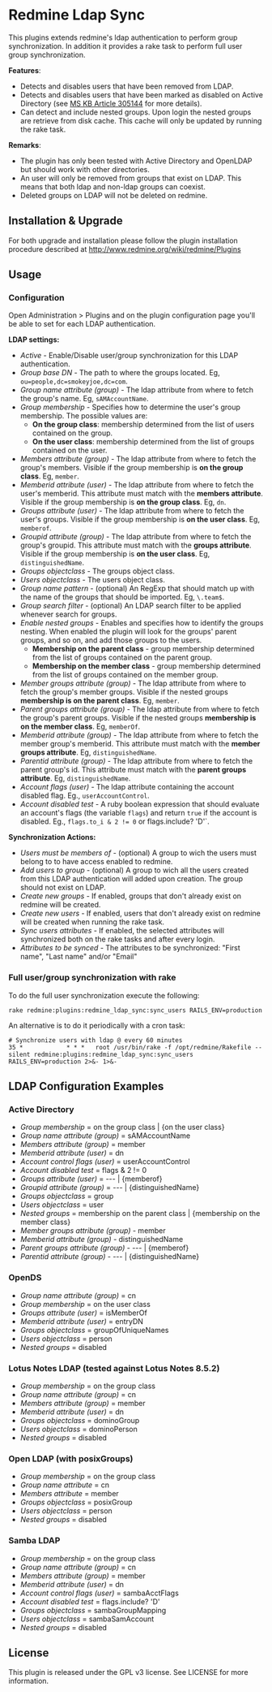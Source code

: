 Redmine Ldap Sync
=================

This plugins extends redmine's ldap authentication to perform group
synchronization.
In addition it provides a rake task to perform full user group synchronization.

__Features__:

 * Detects and disables users that have been removed from LDAP.
 * Detects and disables users that have been marked as disabled on Active
 Directory (see [MS KB Article 305144][uacf] for more details).
 * Can detect and include nested groups. Upon login the nested groups are 
 retrieve from disk cache. This cache will only be updated by running the rake
 task.

__Remarks__:

* The plugin has only been tested with Active Directory and OpenLDAP but should
work with other directories.
* An user will only be removed from groups that exist on LDAP. This means that
 both ldap and non-ldap groups can coexist.
* Deleted groups on LDAP will not be deleted on redmine.

Installation & Upgrade
----------------------

For both upgrade and installation please follow the plugin installation 
procedure described at http://www.redmine.org/wiki/redmine/Plugins

Usage
-----

### Configuration

Open Administration > Plugins and on the plugin configuration page you'll be
able to set for each LDAP authentication.

**LDAP settings:**

+ _Active_ - Enable/Disable user/group synchronization for this LDAP
  authentication.
+ _Group base DN_ - The path to where the groups located. Eg,
  `ou=people,dc=smokeyjoe,dc=com`.
+ _Group name attribute (group)_ - The ldap attribute from where to fetch the
  group's name. Eg, `sAMAccountName`.
+ _Group membership_ - Specifies how to determine the user's group membership.
  The possible values are:
  - **On the group class**: membership determined from the list of users
    contained on the group.
  - **On the user class**: membership determined from the list of groups
    contained on the user.
+ _Members attribute (group)_ - The ldap attribute from where to fetch the
  group's members. Visible if the group membership is __on the group class__.
  Eg, `member`.
+ _Memberid attribute (user)_ - The ldap attribute from where to fetch the
  user's memberid. This attribute must match with the __members attribute__.
  Visible if the group membership is __on the group class__. Eg, `dn`.
+ _Groups attribute (user)_ - The ldap attribute from where to fetch the user's
  groups. Visible if the group membership is __on the user class__. Eg,
  `memberof`.
+ _Groupid attribute (group)_ - The ldap attribute from where to fetch the
  group's groupid. This attribute must match with the __groups attribute__.
  Visible if the group membership is __on the user class__. Eg,
  `distinguishedName`.
+ _Groups objectclass_ - The groups object class.
+ _Users objectclass_ - The users object class.
+ _Group name pattern_ - (optional) An RegExp that should match up with the name
  of the groups that should be imported. Eg, `\.team$`.
+ _Group search filter_ - (optional) An LDAP search filter to be applied
  whenever search for groups.
+ _Enable nested groups_ - Enables and specifies how to identify the groups 
nesting. When enabled the plugin will look for the groups' parent groups, and
so on, and add those groups to the users.
  - **Membership on the parent class** - group membership determined from the 
    list of groups contained on the parent group.
  - **Membership on the member class** - group membership determined from the 
    list of groups contained on the member group.
+ _Member groups attribute (group)_ - The ldap attribute from where to fetch the
group's member groups. Visible if the nested groups __membership is on the 
parent class__. Eg, `member`.
+ _Parent groups attribute (group)_ - The ldap attribute from where to fetch the
group's parent groups. Visible if the nested groups __membership is on the 
member class__. Eg, `memberOf`.
+ _Memberid attribute (group)_ - The ldap attribute from where to fetch the 
member group's memberid. This attribute must match with the __member groups 
attribute__. Eg, `distinguishedName`.
+ _Parentid attribute (group)_ - The ldap attribute from where to fetch the 
parent group's id. This attribute must match with the __parent groups 
attribute__. Eg, `distinguishedName`.
+ _Account flags (user)_ - The ldap attribute containing the account disabled
flag. Eg., `userAccountControl`.
+ _Account disabled test_ - A ruby boolean expression that should evaluate an
account's flags (the variable `flags`) and return `true` if the account is 
disabled. Eg., `flags.to_i & 2 != 0` or flags.include? 'D'`.

**Synchronization Actions:**

+ _Users must be members of_ - (optional) A group to wich the users must belong
  to to have access enabled to redmine.
+ _Add users to group_ - (optional) A group to wich all the users created from
  this LDAP authentication will added upon creation. The group should not exist
 on LDAP.
+ _Create new groups_ - If enabled, groups that don't already exist on redmine
  will be created.
+ _Create new users_ - If enabled, users that don't already exist on redmine
  will be created when running the rake task.
+ _Sync users attributes_ - If enabled, the selected attributes will
  synchronized both on the rake tasks and after every login.
+ _Attributes to be synced_ - The attributes to be synchronized: "First name",
  "Last name" and/or "Email"

### Full user/group synchronization with rake

To do the full user synchronization execute the following:

    rake redmine:plugins:redmine_ldap_sync:sync_users RAILS_ENV=production


An alternative is to do it periodically with a cron task:

    # Synchronize users with ldap @ every 60 minutes
    35 *            * * *   root /usr/bin/rake -f /opt/redmine/Rakefile --silent redmine:plugins:redmine_ldap_sync:sync_users RAILS_ENV=production 2>&- 1>&-

LDAP Configuration Examples
---------------------------
### Active Directory
+ _Group membership_ = on the group class | {on the user class}
+ _Group name attribute (group)_ = sAMAccountName
+ _Members attribute (group)_ = member
+ _Memberid attribute (user)_ = dn
+ _Account control flags (user)_ = userAccountControl
+ _Account disabled test_ = flags & 2 != 0
+ _Groups attribute (user)_ = ---   | {memberof}
+ _Groupid attribute (group)_ = --- | {distinguishedName}
+ _Groups objectclass_ = group
+ _Users objectclass_ = user
+ _Nested groups_ = membership on the parent class | {membership on the member class}
+ _Member groups attribute (group)_ - member
+ _Memberid attribute (group)_ - distinguishedName
+ _Parent groups attribute (group)_ - --- | {memberof}
+ _Parentid attribute (group)_ - ---      | {distinguishedName}

### OpenDS
+ _Group name attribute (group)_ = cn
+ _Group membership_ = on the user class
+ _Groups attribute (user)_ = isMemberOf
+ _Memberid attribute (user)_ = entryDN
+ _Groups objectclass_ = groupOfUniqueNames
+ _Users objectclass_ = person
+ _Nested groups_ = disabled

### Lotus Notes LDAP (tested against Lotus Notes 8.5.2)
+ _Group membership_ = on the group class
+ _Group name attribute (group)_ = cn
+ _Members attribute (group)_ = member
+ _Memberid attribute (user)_ = dn
+ _Groups objectclass_ = dominoGroup
+ _Users objectclass_ = dominoPerson
+ _Nested groups_ = disabled

### Open LDAP (with posixGroups)
+ _Group membership_ = on the group class
+ _Group name attribute_ = cn
+ _Members attribute_ = member
+ _Groups objectclass_ = posixGroup
+ _Users objectclass_ = person
+ _Nested groups_ = disabled

### Samba LDAP
+ _Group membership_ = on the group class 
+ _Group name attribute (group)_ = cn
+ _Members attribute (group)_ = member
+ _Memberid attribute (user)_ = dn
+ _Account control flags (user)_ = sambaAcctFlags
+ _Account disabled test_ = flags.include? 'D'
+ _Groups objectclass_ = sambaGroupMapping
+ _Users objectclass_ = sambaSamAccount
+ _Nested groups_ = disabled

License
-------
This plugin is released under the GPL v3 license. See LICENSE for more
 information.

[uacf]: http://support.microsoft.com/kb/305144
